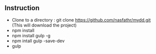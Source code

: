 Instruction
-----------------

* Clone to a directory : git clone https://github.com/nasfathr/mydd.git (This will download the project)
* npm install
* npm install gulp -g
* npm intall gulp -save-dev
* gulp
